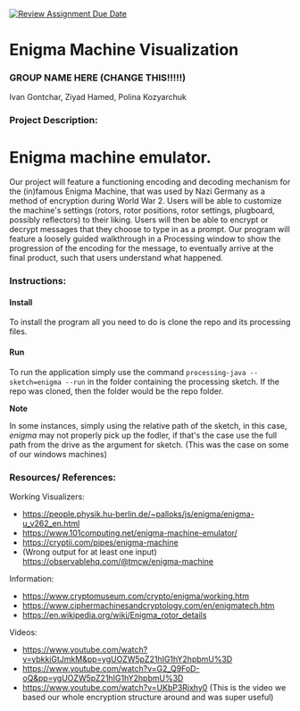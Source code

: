 [![Review Assignment Due Date](https://classroom.github.com/assets/deadline-readme-button-22041afd0340ce965d47ae6ef1cefeee28c7c493a6346c4f15d667ab976d596c.svg)](https://classroom.github.com/a/am3xLbu5)
# Enigma Machine Visualization

### GROUP NAME HERE (CHANGE THIS!!!!!)

Ivan Gontchar, Ziyad Hamed, Polina Kozyarchuk

### Project Description:

Enigma machine emulator.
=======
Our project will feature a functioning encoding and decoding mechanism for the (in)famous Enigma Machine, that was used by Nazi Germany as a method of encryption during World War 2. Users will be able to customize the machine's settings (rotors, rotor positions, rotor settings, plugboard, possibly reflectors) to their liking. Users will then be able to encrypt or decrypt messages that they choose to type in as a prompt. Our program will feature a loosely guided walkthrough in a Processing window to show the progression of the encoding for the message, to eventually arrive at the final product, such that users understand what happened.

### Instructions:

#### Install
To install the program all you need to do is clone the repo and its processing files.

#### Run
To run the application simply use the command `processing-java --sketch=enigma --run` in the folder containing the processing sketch. If the repo was cloned, then the folder would be the repo folder.

**Note**

In some instances, simply using the relative path of the sketch, in this case, *enigma* may not properly pick up the fodler, if that's the case use the full path from the drive as the argument for sketch. (This was the case on some of our windows machines)

### Resources/ References:

Working Visualizers:
  - https://people.physik.hu-berlin.de/~palloks/js/enigma/enigma-u_v262_en.html
  - https://www.101computing.net/enigma-machine-emulator/
  - https://cryptii.com/pipes/enigma-machine
  - (Wrong output for at least one input) https://observablehq.com/@tmcw/enigma-machine

Information:
  - https://www.cryptomuseum.com/crypto/enigma/working.htm
  - https://www.ciphermachinesandcryptology.com/en/enigmatech.htm
  - https://en.wikipedia.org/wiki/Enigma_rotor_details

Videos:
  - https://www.youtube.com/watch?v=ybkkiGtJmkM&pp=ygUOZW5pZ21hIG1hY2hpbmU%3D
  - https://www.youtube.com/watch?v=G2_Q9FoD-oQ&pp=ygUOZW5pZ21hIG1hY2hpbmU%3D
  - https://www.youtube.com/watch?v=UKbP3Rjxhy0 (This is the video we based our whole encryption structure around and was super useful)
